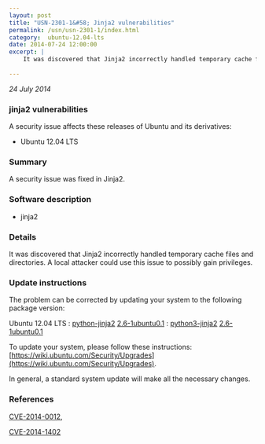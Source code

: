 ```yaml
---
layout: post
title: "USN-2301-1&#58; Jinja2 vulnerabilities"
permalink: /usn/usn-2301-1/index.html
category:  ubuntu-12.04-lts
date: 2014-07-24 12:00:00
excerpt: |
    It was discovered that Jinja2 incorrectly handled temporary cache files and directories. A local attacker could use this issue to possibly gain privileges. 
    
--- 
```

 
 

*24 July 2014*

### jinja2 vulnerabilities

A security issue affects these releases of Ubuntu and its derivatives:

* Ubuntu 12.04 LTS

### Summary

A security issue was fixed in Jinja2. 

### Software description

* jinja2 

### Details

It was discovered that Jinja2 incorrectly handled temporary cache files and directories. A local attacker could use this issue to possibly gain privileges. 

### Update instructions

The problem can be corrected by updating your system to the following package version:

Ubuntu 12.04 LTS
 : [python-jinja2](https://launchpad.net/ubuntu/+source/jinja2) <span> [2.6-1ubuntu0.1](https://launchpad.net/ubuntu/+source/jinja2/2.6-1ubuntu0.1) </span> 
 : [python3-jinja2](https://launchpad.net/ubuntu/+source/jinja2) <span> [2.6-1ubuntu0.1](https://launchpad.net/ubuntu/+source/jinja2/2.6-1ubuntu0.1) </span> 

To update your system, please follow these instructions: [https://wiki.ubuntu.com/Security/Upgrades](https://wiki.ubuntu.com/Security/Upgrades).

In general, a standard system update will make all the necessary changes. 

### References

 
 [CVE-2014-0012](http://people.ubuntu.com/~ubuntu-security/cve/CVE-2014-0012), 

 [CVE-2014-1402](http://people.ubuntu.com/~ubuntu-security/cve/CVE-2014-1402)
 


